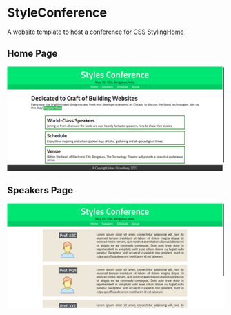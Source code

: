 # StyleConference
A website template to host a conference for CSS Styling[Home](https://vikaschoudharycs097.github.io/StyleConference/)

## Home Page
![Home page screen Shot](ScreenShots/home.png)

## Speakers Page
![Template to insert Conference Speakers](ScreenShots/speakers.png)
